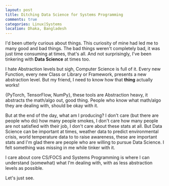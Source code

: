 ```yaml
---
layout: post
title: Ditching Data Science for Systems Programming 
comments: true
categories: Linux|Systems
location: Dhaka, Bangladesh
---
```


I'd been utterly curious about things. This curiosity of mine had led me to many good and bad things. The bad things weren't completely bad, it was just time consuming at times, that's all. And not surprisingly, I've been tinkering with **Data Science** at times too.

I hate Abstraction levels but sigh, Computer Science is full of it. Every new Function, every new Class or Library or Framework, presents a new abstraction level. But my friend, I need to know how that **thing** actually works!

{PyTorch, TensorFlow, NumPy}, these tools are Abstraction heavy, it abstracts the math/algo out, good thing. People who know what math/algo they are dealing with, should be okay with it.

But at the end of the day, what am I producing? I don't care (but there are people who do) how many people smokes, I don't care how many people are not satisfied with their job, I don't care about these stats at all. But Data Science can be important at times, weather data to predict environmental crisis, world temperature data to to raise awareness, these are important stats and I'm glad there are people who are willing to pursue Data Science. I felt something was missing in me while tinker with it.

I care about core CS/FOCS and Systems Programming is where I can understand (somewhat) what I'm dealing with, with as less abstraction levels as possible. 

Let's just see.
